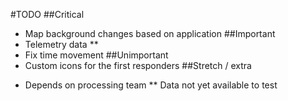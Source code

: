 #TODO
##Critical
- Map background changes based on application
##Important
- Telemetry data **
- Fix time movement
##Unimportant
- Custom icons for the first responders
##Stretch / extra

* Depends on processing team
** Data not yet available to test